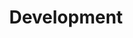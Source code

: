 ---
layout: list
title: Development
slug: development
menu: true
submenu: true
order: 1
description: >
  개발 전반적인 지식에 대해 작성하는 공간
---